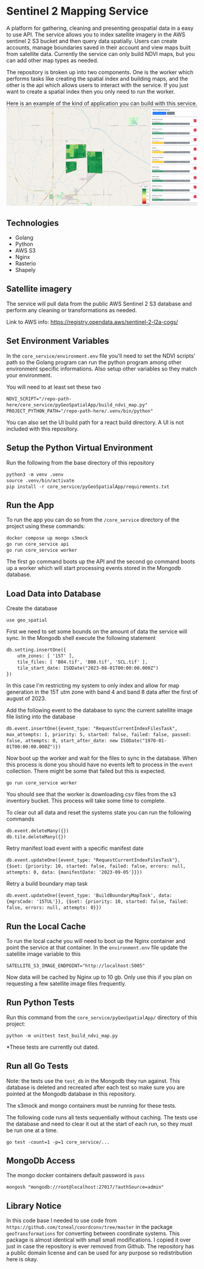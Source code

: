 # Sentinel 2 Mapping Service
A platform for gathering, cleaning and presenting geospatial data in a easy to 
use API. The service allows you to index satellite imagery in the AWS sentinel 2
S3 bucket and then query data spatially. Users can create accounts, manage
boundaries saved in their account and view maps built from satellite data. Currently
the service can only build NDVI maps, but you can add other map types as needed.

The repository is broken up into two components. One is the worker which performs
tasks like creating the spatial index and building maps, and the other is the 
api which allows users to interact with the service. If you just want to create 
a spatial index then you only need to run the worker.


Here is an example of the kind of application you can build with this service.
![Example Application](example_image.png)


## Technologies

* Golang
* Python
* AWS S3
* Nginx
* Rasterio
* Shapely


## Satellite imagery
The service will pull data from the public AWS Sentinel 2 S3 database and perform
any cleaning or transformations as needed.

Link to AWS info: https://registry.opendata.aws/sentinel-2-l2a-cogs/


## Set Environment Variables
In the `core_service/environment.env` file you'll need to set the NDVI scripts' path so the Golang
program can run the python program among other environment specific informations. Also
setup other variables so they match your environment.

You will need to at least set these two
```
NDVI_SCRIPT="/repo-path-here/core_service/pyGeoSpatialApp/build_ndvi_map.py"
PROJECT_PYTHON_PATH="/repo-path-here/.venv/bin/python"
```

You can also set the UI build path for a react build directory. A UI is not included with this repository.


## Setup the Python Virtual Environment
Run the following from the base directory of this repository
```
python3 -m venv .venv
source .venv/bin/activate
pip install -r core_service/pyGeoSpatialApp/requirements.txt
```

## Run the App
To run the app you can do so from the `/core_service` directory of the project
using these commands:
```
docker compose up mongo s3mock
go run core_service api
go run core_service worker
```
The first go command boots up the API and the second go command boots up a worker
which will start processing events stored in the Mongodb database.


## Load Data into Database
Create the database
```
use geo_spatial
```

First we need to set some bounds on the amount of data the service will sync. In the 
Mongodb shell execute the following statement
```
db.setting.insertOne({
    utm_zones: [ '15T' ],
    tile_files: [ 'B04.tif', 'B08.tif', 'SCL.tif' ],
    tile_start_date: ISODate("2023-08-01T00:00:00.000Z")
})
```
In this case I'm restricting my system to only index and allow for map generation
in the 15T utm zone with band 4 and band 8 data after the first of august of 2023.

Add the following event to the database to sync the current satellite image
file listing into the database
```
db.event.insertOne({event_type: "RequestCurrentIndexFilesTask", max_attempts: 1, priority: 5, started: false, failed: false, passed: false, attempts: 0, start_after_date: new ISODate("1970-01-01T00:00:00.000Z")})
```

Now boot up the worker and wait for the files to sync in the database. When this
process is done you should have no events left to process in the `event` collection.
There might be some that failed but this is expected.
```
go run core_service worker
```

You should see that the worker is downloading csv files from the s3 inventory bucket. This
process will take some time to complete.

To clear out all data and reset the systems state you can run the following commands
```
db.event.deleteMany({})
db.tile.deleteMany({})
```

Retry manifest load event with a specific manifest date
```
db.event.updateOne({event_type: "RequestCurrentIndexFilesTask"}, {$set: {priority: 10, started: false, failed: false, errors: null, attempts: 0, data: {manifestDate: '2023-09-05'}}})
```

Retry a build boundary map task
```
db.event.updateOne({event_type: 'BuildBoundaryMapTask', data: {mgrsCode: '15TUL'}}, {$set: {priority: 10, started: false, failed: false, errors: null, attempts: 0}})
```

## Run the Local Cache
To run the local cache you will need to boot up the Nginx container and point the service
at that container. In the `environment.env` file update the satellite image variable to this
```
SATELLITE_S3_IMAGE_ENDPOINT="http://localhost:5005"
```
Now data will be cached by Nginx up to 10 gb. Only use this if you plan on requesting
a few satellite image files frequently. 


## Run Python Tests
Run this command from the `core_service/pyGeoSpatialApp/` directory of this project:
```
python -m unittest test_build_ndvi_map.py
```
*These tests are currently out dated.


## Run all Go Tests
Note: the tests use the `test_db` in the Mongodb they run against. This database is deleted
and recreated after each test so make sure you are pointed at the Mongodb database in this
repository.

The s3mock and mongo containers must be running for these tests.

The following code runs all tests sequentially without caching. The tests use the database
and need to clear it out at the start of each run, so they must be run one at a time.
```
go test -count=1 -p=1 core_service/...
```


## MongoDb Access

The mongo docker containers default password is `pass`

```
mongosh "mongodb://root@localhost:27017/?authSource=admin"
```

## Library Notice

In this code base I needed to use code from `https://github.com/tzneal/coordconv/tree/master` in 
the package `geoTransformations` for converting between coordinate systems. This package is 
almost identical with small small modifications. I copied it over just in case the repository
is ever removed from Github. The repository has a public domain license and can be used for 
any purpose so redistribution here is okay.
